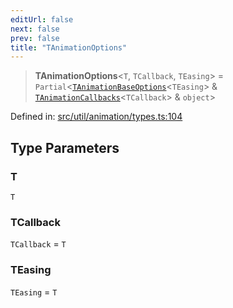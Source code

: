 ```yaml
---
editUrl: false
next: false
prev: false
title: "TAnimationOptions"
---
```


> **TAnimationOptions**\<`T`, `TCallback`, `TEasing`\> = `Partial`\<[`TAnimationBaseOptions`](/api/fabric/namespaces/util/type-aliases/tanimationbaseoptions/)\<`TEasing`\> & [`TAnimationCallbacks`](/api/fabric/namespaces/util/type-aliases/tanimationcallbacks/)\<`TCallback`\> & `object`\>

Defined in: [src/util/animation/types.ts:104](https://github.com/fabricjs/fabric.js/blob/8206f10a405480a7ba988ff6cfdde6412c1f13f8/src/util/animation/types.ts#L104)

## Type Parameters

### T

`T`

### TCallback

`TCallback` = `T`

### TEasing

`TEasing` = `T`
